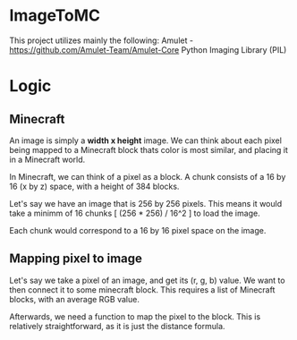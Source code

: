 # ImageToMC 
This project utilizes mainly the following:
Amulet - https://github.com/Amulet-Team/Amulet-Core
Python Imaging Library (PIL)

# Logic
## Minecraft 
An image is simply a **width x height** image. We can think about each pixel being mapped to a Minecraft block thats color is most similar, and placing it in a Minecraft world. 

In Minecraft, we can think of a pixel as a block. A chunk consists of a 16 by 16 (x by z) space, with a height of 384 blocks. 

Let's say we have an image that is 256 by 256 pixels. This means it would take a minimm of 16 chunks [ (256 * 256) / 16^2 ] to load the image. 

Each chunk would correspond to a 16 by 16 pixel space on the image.

## Mapping pixel to image 
Let's say we take a pixel of an image, and get its (r, g, b) value. We want to then connect it to some minecraft block. This requires a list of Minecraft blocks, with an average RGB value. 

Afterwards, we need a function to map the pixel to the block. This is relatively straightforward, as it is just the distance formula. 




